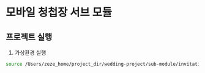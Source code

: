 # 모바일 청첩장 서브 모듈

## 프로젝트 실행

1. 가상환경 실행

```bash
source /Users/zeze_home/project_dir/wedding-project/sub-module/invitation/.venv/bin/activate
```

